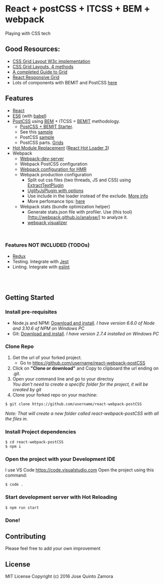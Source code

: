 # React + postCSS + ITCSS + BEM + webpack
Playing with CSS tech

## Good Resources:
- [CSS Grid Layout W3c implementation](https://www.w3.org/TR/css3-grid-layout/)
- [CSS Grid Layouts, 4 methods](https://www.sitepoint.com/easy-responsive-css-grid-layouts/)
- [A completed Guide to Grid](https://css-tricks.com/snippets/css/complete-guide-grid/)
- [React Responsive Grid](https://github.com/KyleAMathews/react-responsive-grid)
- Lots of components with BEMIT and PostCSS [here](https://github.com/AljanScholtens/taiga-boilerplate/tree/master/assets/stylesheets)

## Features
- [React](https://facebook.github.io/react) 
- [ES6](http://es6-features.org) (with [babel](https://babeljs.io))
- [PostCSS](http://postcss.org/) using [BEM](http://getbem.com/introduction/) + ITCSS = [BEMIT](http://csswizardry.com/2015/08/bemit-taking-the-bem-naming-convention-a-step-further/) methodology. 
    - [PostCSS + BEMIT Starter](https://github.com/chadwatson/bemit-postcss-starter). 
    - See this [sample](https://github.com/xfiveco/chisel-sample/tree/master/src/styles)
    - PostCSS [sample](https://github.com/AljanScholtens/taiga-boilerplate)
    - PostCSS parts. [Grids](http://postcss.parts/tag/grids)
- [Hot Module Replacement](https://medium.com/@dan_abramov/hot-reloading-in-react-1140438583bf#.xh6v0ht7j) ([React Hot Loader 3](https://github.com/gaearon/react-hot-loader/issues/243))
- Webpack
    - [Webpack-dev-server](https://webpack.js.org/how-to/develop/#webpack-dev-server)
    - Webpack PostCSS configuration
    - [Webpack configuration for HMR](https://webpack.js.org/how-to/hot-module-reload)
    - Webpack production configuration
         - Split out css files (two threads, JS and CSS) using [ExtractTextPlugin](https://github.com/webpack/extract-text-webpack-plugin) 
         - [UglifyJsPlugin with options](https://github.com/webpack/webpack/blob/v1.13.3/lib/optimize/UglifyJsPlugin.js)
         - Use include in the loader instead of the exclude. [More info](http://stackoverflow.com/questions/37823764/how-include-and-exclude-works-in-webpack-loader)
         - More perfomance tips: [here](https://medium.com/@khanght/optimize-webpack-production-build-ec594242b222#.bj3eyg65p)
    - Webpack stats (bundle optimization helper)
        - Generate stats.json file with profiler. Use (this tool)[http://webpack.github.io/analyse/] to analyze it.
        - [webpack visualizer](https://chrisbateman.github.io/webpack-visualizer/)
<br />

### Features NOT INCLUDED (TODOs)
- [Redux](https://css-tricks.com/learning-react-redux)
- Testing. Integrate with [Jest](https://facebook.github.io/jest/)
- Linting. Integrate with [eslint](http://eslint.org/docs/user-guide/configuring)




<br /><br />
## Getting Started
### Install pre-requisites
- Node.js and NPM: [Download and install](https://nodejs.org/). *I have version 6.6.0 of Node and 3.10.6 of NPM on Windows PC*
- Git: [Download and install](https://git-scm.com/). *I have version 2.7.4 installed on Windows PC*

### Clone Repo
1. Get the url of your forked project.
    - Go to https://github.com/username/react-webpack-postCSS
2. Click on **"Clone or download"** and Copy to clipboard the url ending on .git.
3. Open your command line and go to your directoy  
*You don't need to create a specific folder for the project, it will be created by git*
4. Clone your forked repo on your machine:
```
$ git clone https://github.com/username/react-webpack-postCSS
```  
*Note: That will create a new folder called react-webpack-postCSS with all the files in.*

### Install Project dependencies

```
$ cd react-webpack-postCSS
$ npm i
```


### Open the project with your Development IDE
I use VS Code https://code.visualstudio.com
Open the project using this command:
```
$ code .
``` 

### Start development server with Hot Reloading
```
$ npm run start
```

### Done! 


## Contributing
Please feel free to add your own improvement

## License
MIT License
Copyright (c) 2016 Jose Quinto Zamora